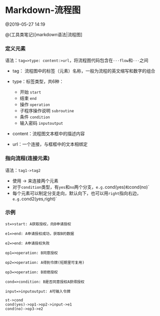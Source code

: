 # Markdown-流程图

@2019-05-27 14:19

@(工具类笔记)[markdown语法|流程图]



### 定义元素

语法：`tag=>type: content:>url`，将流程图代码包含在`···flow`和`···`之间

* tag： 流程图中的标签（元素）名称，一般为流程的英文缩写和数字的组合
* type：标签类型，共6种：
  * 开始 `start`
  * 结束 `end`
  * 操作 `operation`
  * 子程序操作说明 `subroutine` 
  * 条件 `condition`
  * 输入密码 `inputoutput`

* content：流程图文本框中的描述内容
* url：一个连接，与框框中的文本相绑定



### 指向流程(连接元素)

语法：`tag1->tag2`

- 使用 -> 来连接两个元素
- 对于`condition`类型，有`yes`和`no`两个分支，`e.g.`cond(yes)`和`cond(no)`
- 每个元素可以制定分支走向，默认向下，也可以用`right`指向右边，`e.g.`cond2(yes,right)`



### 示例

```flow
st=>start: A获取授权，向B申请授权

e1=>end: A申请授权成功，获取B的数据

e2=>end: A申请授权失败

op1=>operation: B同意授权

op2=>operation: A得到令牌(短期里可复用)

op3=>operation: B拒绝授权

cond=>condition: B是否同意授权A获得授权

input=>inputoutput: A可输入令牌

st->cond
cond(yes)->op1->op2->input->e1
cond(no)->op3->e2
```



